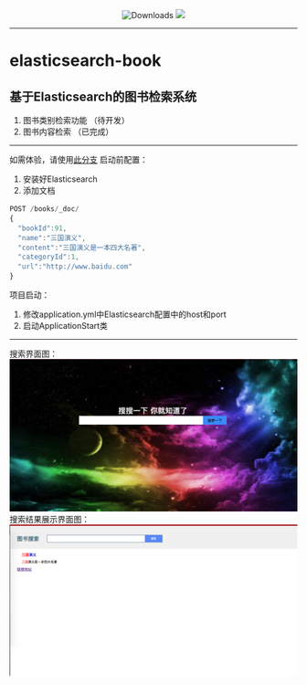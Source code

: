 <p align="center">
  <img src="https://img.shields.io/badge/Spring%20Boot-2.0.2-blue.svg" alt="Downloads">
  <img src="https://img.shields.io/badge/elasticsearch--book-1.0.0-green.svg">
</p>  

---
# elasticsearch-book 

**基于Elasticsearch的图书检索系统**  
---
1. 图书类别检索功能 （待开发）   
2. 图书内容检索  （已完成）   
---

如需体验，请使用[此分支](https://github.com/tinet-shenjg/elasticsearch-book/releases)
启动前配置：
1. 安装好Elasticsearch
2. 添加文档
```javascript
POST /books/_doc/
{
  "bookId":91,
  "name":"三国演义",
  "content":"三国演义是一本四大名著",
  "categoryId":1,
  "url":"http://www.baidu.com"
}
```
项目启动： 
1. 修改application.yml中Elasticsearch配置中的host和port
2. 启动ApplicationStart类 
---
搜索界面图：  
![avatar](https://github.com/tinet-shenjg/elasticsearch-book/blob/master/src/main/resources/static/image/index.png)  
搜索结果展示界面图：  
![avatar](https://github.com/tinet-shenjg/elasticsearch-book/blob/master/src/main/resources/static/image/main.png)

